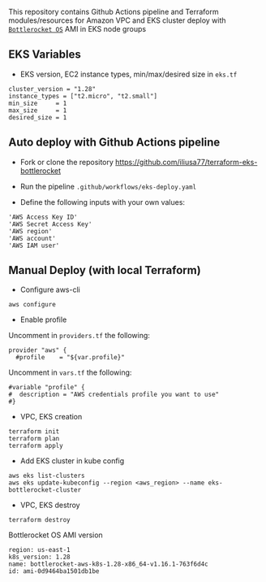 This repository contains Github Actions pipeline and Terraform modules/resources
for Amazon VPC and EKS cluster deploy with [`Bottlerocket OS`](https://github.com/bottlerocket-os/bottlerocket) AMI in EKS node groups

## EKS Variables

- EKS version, EC2 instance types, min/max/desired size in `eks.tf`
```
cluster_version = "1.28"
instance_types = ["t2.micro", "t2.small"]
min_size     = 1
max_size     = 1
desired_size = 1
```


## Auto deploy with Github Actions pipeline

- Fork or clone the repository https://github.com/iliusa77/terraform-eks-bottlerocket

- Run the pipeline `.github/workflows/eks-deploy.yaml`

- Define the following inputs with your own values:
```
'AWS Access Key ID'     
'AWS Secret Access Key'     
'AWS region'     
'AWS account'     
'AWS IAM user'     
```


## Manual Deploy (with local Terraform)

- Configure aws-cli
```
aws configure
```

- Enable profile 

Uncomment in `providers.tf` the following:
```
provider "aws" {
  #profile    = "${var.profile}"
```

Uncomment in `vars.tf` the following:
```
#variable "profile" {
#  description = "AWS credentials profile you want to use"
#}
```

- VPC, EKS creation
```
terraform init
terraform plan
terraform apply
```

- Add EKS cluster in kube config
```
aws eks list-clusters
aws eks update-kubeconfig --region <aws_region> --name eks-bottlerocket-cluster
```

- VPC, EKS destroy
```
terraform destroy
```

Bottlerocket OS AMI version
```
region: us-east-1
k8s_version: 1.28
name: bottlerocket-aws-k8s-1.28-x86_64-v1.16.1-763f6d4c
id: ami-0d9464ba1501db1be
```
